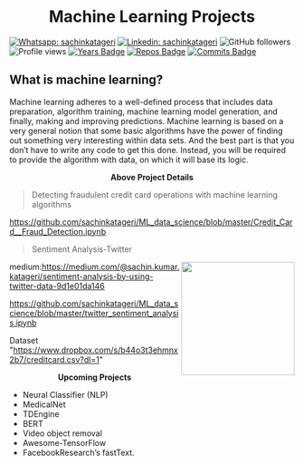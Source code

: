 <h1 align="center"> Machine Learning Projects</h1>

[![Whatsapp: sachinkatageri](https://img.shields.io/badge/-sachinkatageri-%2325D366.svg?&flat-square&logo=whatsapp&logoColor=white&link=https://wa.me/+919632818041)](https://wa.me/+919632818041)
[![Linkedin: sachinkatageri](https://img.shields.io/badge/-sachinkatageri-blue?style=flat-square&logo=Linkedin&logoColor=white&link=https://www.linkedin.com/in/sachinkatageri/)](https://www.linkedin.com/in/sachinkatageri/)
![GitHub followers](https://img.shields.io/github/followers/sachinkatageri?label=Follow&style=social) ![Profile views](https://gpvc.arturio.dev/sachinkatageri) 
[![Years Badge](https://badges.pufler.dev/years/sachinkatageri)](https://badges.pufler.dev/years/sachinkatageri)
[![Repos Badge](https://badges.pufler.dev/repos/sachinkatageri)](https://badges.pufler.dev/repos/sachinkatageir)
[![Commits Badge](https://badges.pufler.dev/commits/monthly/sachinkatagerii)](https://badges.pufler.dev/commits/monthly/sachinkatageri)

## What is machine learning?
Machine learning adheres to a well-defined process that includes data preparation, algorithm training, machine learning model generation, and finally, making and improving predictions. Machine learning is based on a very general notion that some basic algorithms have the power of finding out something very interesting within data sets. And the best part is that you don’t have to write any code to get this done. Instead, you will be required to provide the algorithm with data, on which it will base its logic.  



<p align="center"><b>Above Project Details </b></p>


>Detecting fraudulent credit card operations with machine learning algorithms

https://github.com/sachinkatageri/ML_data_science/blob/master/Credit_Card__Fraud_Detection.ipynb

>Sentiment Analysis-Twitter

<img align='Right' src="https://miro.medium.com/max/450/1*8xH405qb-LdRQk7KCSw45g.png" width="200">

medium:https://medium.com/@sachin.kumar.katageri/sentiment-analysis-by-using-twitter-data-9d1e01da146

https://github.com/sachinkatageri/ML_data_science/blob/master/twitter_sentiment_analysis.ipynb

Dataset "https://www.dropbox.com/s/b44o3t3ehmnx2b7/creditcard.csv?dl=1"

<p align="center"><b>Upcoming Projects </b></p>

- Neural Classifier (NLP)
- MedicalNet
- TDEngine
- BERT
- Video object removal
- Awesome-TensorFlow
- FacebookResearch’s fastText.
